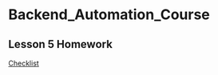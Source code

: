 # Backend_Automation_Course
## Lesson 5 Homework  

[Checklist](https://github.com/sabiralievich/Backend_Automation_Course/issues/3)
